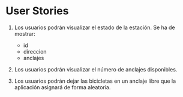 # User Stories

1. Los usuarios podrán visualizar el estado de la estación.
   Se ha de mostrar:
    * id
    * direccion 
    * anclajes

2. Los usuarios podrán visualizar el número de anclajes disponibles.

3. Los usuarios podrán dejar las bicicletas en un anclaje libre que la aplicación asignará de forma aleatoria.